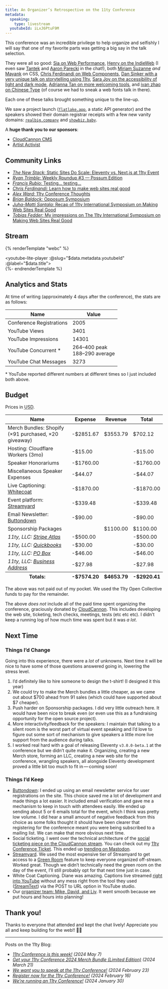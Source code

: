 ```yaml
---
title: An Organizer’s Retrospective on the 11ty Conference
metadata:
  speaking:
    type: livestream
  youtubeId: iLxJ6PtuF9M
---
```

This conference was an incredible privilege to help organize and selfishly I will say that one of my favorite parts was getting a big say in the talk selection.

They were all so good: [Sia on Web Performance](https://conf.11ty.dev/2024/you-re-probably-doing-web-performance-wrong/), [Henry on the IndieWeb](https://conf.11ty.dev/2024/digital-frontiers-indieweb-cowboys-and-a-place-online-to-call-your-own/) (I even saw [Tantek](https://tantek.com/) and [Aaron Parecki](https://aaronparecki.com/) in the chat!), both [Miriam Suzanne](https://conf.11ty.dev/2024/hints-and-suggestions-first-do-no-harm/) _and_ [Mayank](https://conf.11ty.dev/2024/dont-fear-the-cascade/) on CSS, [Chris Ferdinandi on Web Components](https://conf.11ty.dev/2024/come-to-the-light-side-html-web-components/), [Dan Sinker with a very unique talk on storytelling using 11ty](https://conf.11ty.dev/2024/building-a-town-that-doesnt-exist/), [Sara Joy on the accessibility of light and dark mode](https://conf.11ty.dev/2024/light-mode-versus-dark-mode/), [Adrianna Tan on more welcoming tools](https://conf.11ty.dev/2024/11ty-sites-for-people-who-dont-think-they-are-web-developers/), and [ivan zhao on Chinese Type](https://conf.11ty.dev/2024/chinese-type-systems/) (of course we had to sneak a web fonts talk in there).

Each one of these talks brought something unique to the line-up.

We saw a project launch ([`flatlake.app`](https://flatlake.app/), a static API generator) and the speakers showed their domain registrar receipts with a few new vanity domains: [`realbig.company`](https://realbig.company/) and [`showbiz.baby`](https://showbiz.baby/).

A **huge thank you to our sponsors**:

- [CloudCannon CMS](https://cloudcannon.com/eleventy-cms/?utm_campaign=11tyConf&utm_source=11tyconf)
- [Artist Activist](https://artact.io/)

## Community Links

- [_The New Stack:_ Static Sites Do Scale: Eleventy vs. Next.js at 11ty Event](https://thenewstack.io/static-sites-do-scale-eleventy-vs-next-js-at-11ty-event/)
- [_Ryan Trimble:_ Weekly Roundup #3 — Possum Edition](https://ryantrimble.com/blog/weekly-roundup-3/)
- [_Francis Rubio:_ Testing… testing…](https://francisrub.io/notes/testing-testing/)
- [_Chris Ferdinandi:_ Learn how to make web sites real good](https://gomakethings.com/learn-how-to-make-websites-real-good/)
- [_Alex Ward:_ 11ty Conference Thoughts](https://alextheward.com/posts/11ty-conference-thoughts/)
- [_Brian Baldock:_ Opposum Symposium](https://www.brianbaldock.com/blog/opossum-symposium/)
- [_Juha-Matti Santala:_ Recap of 11ty International Symposium on Making Web Sites Real Good](https://hamatti.org/posts/recap-of-international-symposium-on-making-web-sites-real-good/)
- [_Tobias Fedder:_ My impressions on The 11ty International Symposium on Making Web Sites Real Good](https://tfedder.de/blog/impressions-11ty-conference/)

## Stream

{% renderTemplate "webc" %}<div><youtube-lite-player :@slug="$data.metadata.youtubeId" :@label="$data.title"></youtube-lite-player></div>{%- endrenderTemplate %}

## Analytics and Stats

At time of writing (approximately 4 days after the conference), the stats are as follows:

<table>
  <thead>
    <tr>
      <th>Name</th>
      <th class="numeric">Value</th>
    </tr>
  </thead>
  <tbody>
    <tr>
      <td>Conference Registrations</td>
      <td class="numeric">2005</td>
    </tr>
    <tr>
      <td>YouTube Views</td>
      <td class="numeric">3401</td>
    </tr>
    <tr>
      <td>YouTube Impressions</td>
      <td class="numeric">14301</td>
    </tr>
    <tr>
    <tr>
      <td>YouTube Concurrent *</td>
      <td class="numeric">264–400 peak<br>188–290 average</td>
    </tr>
    <tr>
      <td>YouTube Chat Messages</td>
      <td class="numeric">3273</td>
    </tr>
  </tbody>
</table>

\* YouTube reported different numbers at different times so I just included both above.

## Budget

Prices in <abbr title="United States Dollar">USD</abbr>.

<table>
  <thead>
    <tr>
      <th>Name</th>
      <th class="numeric">Expense</th>
      <th class="numeric">Revenue</th>
      <th class="numeric">Total</th>
    </tr>
  </thead>
  <tfoot>
    <tr>
      <th>Totals:</th>
      <th class="numeric">-$7574.20</th>
      <th class="numeric">$4653.79</th>
      <th class="numeric">-$2920.41</th>
    </tr>
  </tfoot>
  <tbody>
    <tr>
      <td>Merch Bundles: Shopify (×91 purchased, ×20 giveaway)</td>
      <td class="numeric">-$2851.67</td>
      <td class="numeric">$3553.79</td>
      <td class="numeric">$702.12</td>
    </tr>
    <tr>
      <td>Hosting: Cloudflare Workers (3mo)</td>
      <td class="numeric">-$15.00</td>
      <td class="numeric"></td>
      <td class="numeric">-$15.00</td>
    </tr>
    <tr>
      <td>Speaker Honorariums</td>
      <td class="numeric">-$1760.00</td>
      <td class="numeric"></td>
      <td class="numeric">-$1760.00</td>
    </tr>
    <tr>
      <td>Miscellaneous Speaker Expenses</td>
      <td class="numeric">-$44.07</td>
      <td class="numeric"></td>
      <td class="numeric">-$44.07</td>
    </tr>
    <tr>
      <td>Live Captioning: <a href="https://whitecoatcaptioning.com/">Whitecoat</a></td>
      <td class="numeric">-$1870.00</td>
      <td class="numeric"></td>
      <td class="numeric">-$1870.00</td>
    </tr>
    <tr>
      <td>Event platform: <a href="https://streamyard.com/">Streamyard</a></td>
      <td class="numeric">-$339.48</td>
      <td class="numeric"></td>
      <td class="numeric">-$339.48</td>
    </tr>
    <tr>
      <td>Email Newsletter: <a href="https://buttondown.email/">Buttondown</a></td>
      <td class="numeric">-$90.00</td>
      <td class="numeric"></td>
      <td class="numeric">-$90.00</td>
    </tr>
    <tr>
      <td>Sponsorship Packages</td>
      <td class="numeric"></td>
      <td class="numeric">$1100.00</td>
      <td class="numeric">$1100.00</td>
    </tr>
    <tr>
      <td><em>11ty, LLC: <a href="https://stripe.com/atlas">Stripe Atlas</a></em></td>
      <td class="numeric">-$500.00</td>
      <td class="numeric"></td>
      <td class="numeric">-$500.00</td>
    </tr>
    <tr>
      <td><em>11ty, LLC: <a href="https://quickbooks.intuit.com/">Quickbooks</a></em></td>
      <td class="numeric">-$30.00</td>
      <td class="numeric"></td>
      <td class="numeric">-$30.00</td>
    </tr>
    <tr>
      <td><em>11ty, LLC: <a href="https://www.usps.com/">PO Box</a></em></td>
      <td class="numeric">-$46.00</td>
      <td class="numeric"></td>
      <td class="numeric">-$46.00</td>
    </tr>
    <tr>
      <td><em>11ty, LLC: <a href="https://physicaladdress.com/">Business Address</a></em></td>
      <td class="numeric">-$27.98</td>
      <td class="numeric"></td>
      <td class="numeric">-$27.98</td>
    </tr>
  </tbody>
</table>

The above was not paid out of my pocket. We used the 11ty Open Collective funds to pay for the remainder.

The above _does not_ include all of the paid time spent organizing the conference, graciously donated by [CloudCannon](https://cloudcannon.com/eleventy-cms/?utm_campaign=11tyConf&utm_source=11tyconf). This includes developing the web site, ticketing, tech checks, meetings, tests (etc etc etc). I didn’t keep a running log of how much time was spent but it was _a lot_.

## Next Time

### Things I’d Change

Going into this experience, there were a _lot_ of unknowns. Next time it will be nice to have some of those questions answered going in, lowering the stress level.

1. I’d definitely like to hire someone to design the t-shirt! (I designed it this year)
1. We could try to make the Merch bundles a little cheaper, as we came out about $700 ahead from 91 sales (which could have supported about $7 cheaper).
1. Push harder on Sponsorship packages. I did very little outreach here. It would have been nice to break even (or even use this as a fundraising opportunity for the open source project).
1. More interactivity/feedback for the speakers: I maintain that talking to a silent room is the worst part of virtual event speaking and I’d love to figure out some sort of mechanism to give speakers a little more live support from the audience during talks.
1. I worked real hard with a goal of releasing Eleventy `v3.0.0-beta.1` at the conference but we didn’t quite make it. Organizing, creating a new Merch store, forming an LLC, creating a new web site for the conference, wrangling speakers, all alongside Eleventy development proved a little bit too much to fit in — coming soon!

### Things I’d Keep

* [Buttondown](https://buttondown.email/): I ended up using an email newsletter service for user registrations on the site. This choice saved me a lot of development and made things a lot easier. It included email verification and gave me a mechanism to keep in touch with attendees easily. We ended up sending about 5 or 6 emails total for the event, which I think was pretty low volume. I did hear a small amount of negative feedback from this choice as some folks thought it should have been clearer that registering for the conference meant you were being subscribed to a mailing list. We can make that more obvious next time.
* Social ticketing. I went over the technical architecture of the [social ticketing piece on the CloudCannon stream](https://www.youtube.com/watch?v=QPOkigRYYkI). You can check out my [11ty Conference Ticket](https://conf.11ty.dev/tickets/876cecc5531648eab7137c5f853c7539). This ended up [trending on Mastodon](https://mastodon.bot/@trending/111943026303611007).
* [Streamyard](https://streamyard.com/). We used the most expensive tier of Streamyard to get access to a [Green Room](https://support.streamyard.com/hc/en-us/articles/6342816437268-Using-the-Greenroom) feature to keep everyone organized off-stream. Worked great. Though we didn’t technically need the green room on the day of the event, I’ll still probably opt for that next time just in case.
* White Coat Captioning. Diane was amazing. Captions live streamed [right into YouTube](https://support.google.com/youtube/answer/6373554?hl=en&visit_id=638512266870742836-3069583701&rd=1#zippy=%2Cautomatic-captions-on-live-stream-videos) without any mess right from the tool they used ([StreamText](https://support.streamtext.net/hc/en-us/articles/360045245951-Real-Time-Caption-Ingestion-API-for-posting-captions-to-a-URL)) via the POST to URL option in YouTube studio.
* Our [organizer team: Mike, David, and Liv](https://conf.11ty.dev/#team). It went smooth because we put hours and hours into planning!

## Thank you!

Thanks to everyone that attended and kept the chat lively! Appreciate you all and keep building for the web!! 🙌🏻

---

Posts on the 11ty Blog:
* _[11ty Conference is this week!](https://www.11ty.dev/blog/11ty-conf-final-week/) (2024 May 7)_
* _[Get your 11ty Conference 2024 Merch Bundle (Limited Edition)](https://www.11ty.dev/blog/merch/) (2024 March 21)_
* _[We want you to speak at the 11ty Conference!](https://www.11ty.dev/blog/conference-cfp/) (2024 February 23)_
* _[Register now for the 11ty Conference!](https://www.11ty.dev/blog/register-for-11ty-conf/) (2024 February 16)_
* _[We’re running an 11ty Conference!](https://www.11ty.dev/blog/conference/) (2024 January 30)_